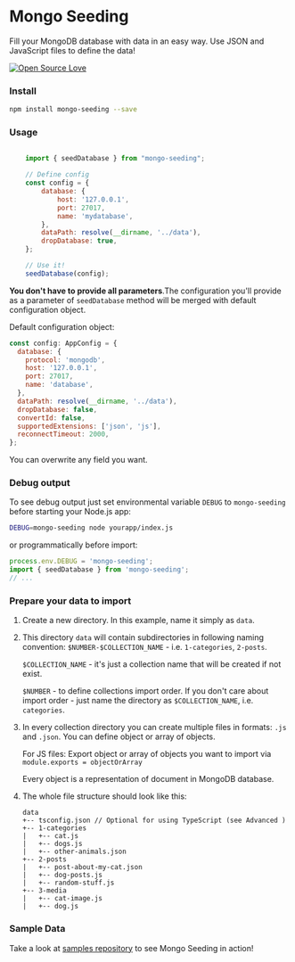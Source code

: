 # Mongo Seeding
Fill your MongoDB database with data in an easy way. Use JSON and JavaScript files to define the data!

[![Open Source Love](https://badges.frapsoft.com/os/mit/mit.svg?v=102)](https://github.com/ellerbrock/open-source-badge/)

### Install
```bash
npm install mongo-seeding --save
```

### Usage
```javascript

    import { seedDatabase } from "mongo-seeding";

    // Define config
    const config = {
        database: {
            host: '127.0.0.1',
            port: 27017,
            name: 'mydatabase',
        },
        dataPath: resolve(__dirname, '../data'),
        dropDatabase: true,
    };    

    // Use it!
    seedDatabase(config);

```

**You don't have to provide all parameters**.The configuration you'll provide as a parameter of `seedDatabase` method will be merged with default configuration object.

Default configuration object:

```javascript
const config: AppConfig = {
  database: {
    protocol: 'mongodb',
    host: '127.0.0.1',
    port: 27017,
    name: 'database',
  },
  dataPath: resolve(__dirname, '../data'),
  dropDatabase: false,
  convertId: false,
  supportedExtensions: ['json', 'js'],
  reconnectTimeout: 2000,
};
```

You can overwrite any field you want.

### Debug output
To see debug output just set environmental variable `DEBUG` to `mongo-seeding` before starting your Node.js app:

```bash
DEBUG=mongo-seeding node yourapp/index.js
```

or programmatically before import:

```javascript
process.env.DEBUG = 'mongo-seeding';
import { seedDatabase } from 'mongo-seeding';
// ...
```

### Prepare your data to import

1. Create a new directory. In this example, name it simply as `data`.
1. This directory `data` will contain subdirectories in following naming convention: `$NUMBER-$COLLECTION_NAME` - i.e. `1-categories`, `2-posts`.

    `$COLLECTION_NAME` - it's just a collection name that will be created if not exist.

    `$NUMBER` - to define collections import order.  If you don't care about import order - just name the directory as `$COLLECTION_NAME`, i.e. `categories`.   

1. In every collection directory you can create multiple files in formats: `.js` and `.json`. You can define object or array of objects.

    For JS files: Export object or array of objects you want to import via `module.exports = objectOrArray`

    Every object is a representation of document in MongoDB database.

1. The whole file structure should look like this:

    ```
    data
    +-- tsconfig.json // Optional for using TypeScript (see Advanced )
    +-- 1-categories
    |   +-- cat.js
    |   +-- dogs.js
    |   +-- other-animals.json
    +-- 2-posts
    |   +-- post-about-my-cat.json
    |   +-- dog-posts.js
    |   +-- random-stuff.js
    +-- 3-media
    |   +-- cat-image.js
    |   +-- dog.js
    ```

 ### Sample Data
 Take a look at [samples repository](https://github.com/pkosiec/mongo-seeding-samples) to see Mongo Seeding in action! 
